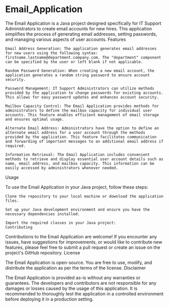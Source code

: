 # Email_Application
The Email Application is a Java project designed specifically for IT Support Administrators to create email accounts for new hires. This application simplifies the process of generating email addresses, setting passwords, and managing various aspects of user accounts.
Features

    Email Address Generation: The application generates email addresses for new users using the following syntax: firstname.lastname@department.company.com. The "department" component can be specified by the user or left blank if not applicable.

    Random Password Generation: When creating a new email account, the application generates a random string password to ensure account security.

    Password Management: IT Support Administrators can utilize methods provided by the application to change passwords for existing accounts. This allows for easy password updates and enhances account security.

    Mailbox Capacity Control: The Email Application provides methods for administrators to define the mailbox capacity for individual user accounts. This feature enables efficient management of email storage and ensures optimal usage.

    Alternate Email Address: Administrators have the option to define an alternate email address for a user account through the methods provided by the application. This feature facilitates communication and forwarding of important messages to an additional email address if required.

    Information Retrieval: The Email Application includes convenient methods to retrieve and display essential user account details such as name, email address, and mailbox capacity. This information can be easily accessed by administrators whenever needed.

Usage

To use the Email Application in your Java project, follow these steps:

    Clone the repository to your local machine or download the application files.

    Set up your Java development environment and ensure you have the necessary dependencies installed.

    Import the required classes in your Java project:
    Contributing

Contributions to the Email Application are welcome! If you encounter any issues, have suggestions for improvements, or would like to contribute new features, please feel free to submit a pull request or create an issue on the project's GitHub repository.
License

The Email Application is open-source. You are free to use, modify, and distribute the application as per the terms of the license.
Disclaimer

The Email Application is provided as-is without any warranties or guarantees. The developers and contributors are not responsible for any damages or losses caused by the usage of this application. It is recommended to thoroughly test the application in a controlled environment before deploying it in a production setting.
